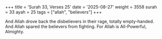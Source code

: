 +++
title = 'Surah 33, Verses 25'
date = '2025-08-27'
weight = 3558
surah = 33
ayah = 25
tags = ["allah", "believers"]
+++

And Allah drove back the disbelievers in their rage, totally empty-handed. And Allah spared the believers from fighting. For Allah is All-Powerful, Almighty.